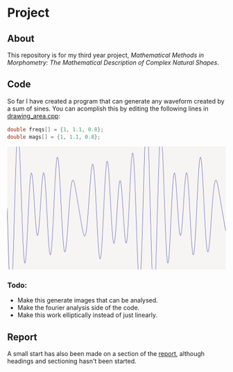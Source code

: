 # Project

## About

This repository is for my third year project, *Mathematical Methods in Morphometry: The Mathematical Description of Complex Natural Shapes*.

## Code

So far I have created a program that can generate any waveform created by a sum of sines. You can acomplish this by
editing the following lines in [drawing_area.cpp](code/elliptic_fourier/drawing_area.cpp):

```cpp
double freqs[] = {1, 1.1, 0.8};
double mags[] = {1, 1.1, 0.8};
```

![wavy waves](https://raw.githubusercontent.com/ThatChapThere/uni-project/master/images/waves1.png)

### Todo:

* Make this generate images that can be analysed.
* Make the fourier analysis side of the code.
* Make this work elliptically instead of just linearly.

## Report

A small start has also been made on a section of the [report](latex/project.pdf),
although headings and sectioning hasn't been started.
